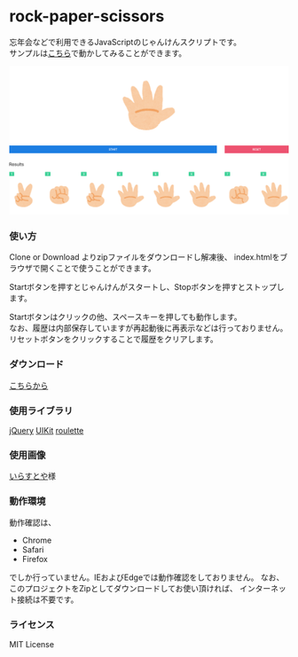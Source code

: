 # rock-paper-scissors

忘年会などで利用できるJavaScriptのじゃんけんスクリプトです。  
サンプルは[こちら](https://hiyakayoyayo.github.io/rock-paper-scissors/)で動かしてみることができます。

![スクリーンショット](assets/screenshot.png)

### 使い方

Clone or Download よりzipファイルをダウンロードし解凍後、
index.htmlをブラウザで開くことで使うことができます。  

Startボタンを押すとじゃんけんがスタートし、Stopボタンを押すとストップします。  

Startボタンはクリックの他、スペースキーを押しても動作します。  
なお、履歴は内部保存していますが再起動後に再表示などは行っておりません。
リセットボタンをクリックすることで履歴をクリアします。  

### ダウンロード
[こちらから](https://github.com/hiyakayoyayo/rock-paper-scissors/archive/master.zip)

### 使用ライブラリ
[jQuery](https://jquery.com/)
[UIKit](https://getuikit.com/)
[roulette](https://github.com/akira-kuriyama/roulette.js)

### 使用画像
[いらすとや](https://www.irasutoya.com/)様


### 動作環境
動作確認は、

- Chrome
- Safari
- Firefox

でしか行っていません。IEおよびEdgeでは動作確認をしておりません。
なお、このプロジェクトをZipとしてダウンロードしてお使い頂ければ、
インターネット接続は不要です。

### ライセンス
MIT License
